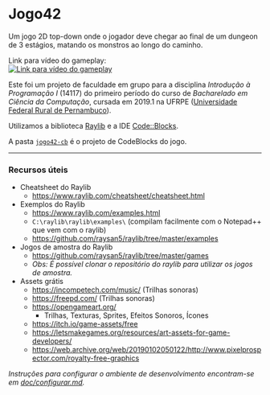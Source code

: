 # Jogo42
Um jogo 2D top-down onde o jogador deve chegar ao final de um dungeon de 3 estágios, matando os monstros ao longo do caminho.

Link para vídeo do gameplay:  
[![Link para vídeo do gameplay](https://img.youtube.com/vi/KwmL80Tdw3I/0.jpg)](https://www.youtube.com/watch?v=KwmL80Tdw3I)

Este foi um projeto de faculdade em grupo para a disciplina _Introdução à Programação I_ (14117) do primeiro período do curso de _Bacharelado em Ciência da Computação_, cursada em 2019.1 na UFRPE ([Universidade Federal Rural de Pernambuco](http://www.ufrpe.br)).

Utilizamos a biblioteca [Raylib](https://www.raylib.com/) e a IDE [Code::Blocks](http://www.codeblocks.org/).

A pasta [`jogo42-cb`](jogo42-cb/) é o projeto de CodeBlocks do jogo.

----------------

### Recursos úteis
- Cheatsheet do Raylib  
  - https://www.raylib.com/cheatsheet/cheatsheet.html
- Exemplos do Raylib
  - https://www.raylib.com/examples.html
  - `C:\raylib\raylib\examples\` (compilam facilmente com o Notepad++ que vem com o raylib)
  - https://github.com/raysan5/raylib/tree/master/examples
- Jogos de amostra do Raylib
  - https://github.com/raysan5/raylib/tree/master/games
  - _Obs: É possível clonar o repositório do raylib para utilizar os jogos de amostra._
- Assets grátis
  - https://incompetech.com/music/ (Trilhas sonoras)
  - https://freepd.com/ (Trilhas sonoras)
  - https://opengameart.org/
    - Trilhas, Texturas, Sprites, Efeitos Sonoros, Ícones
  - https://itch.io/game-assets/free
  - https://letsmakegames.org/resources/art-assets-for-game-developers/
  - https://web.archive.org/web/20190102050122/http://www.pixelprospector.com/royalty-free-graphics

_Instruções para configurar o ambiente de desenvolvimento encontram-se em [doc/configurar.md](doc/configurar.md)._

